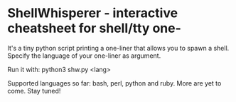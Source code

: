 # ShellWhisperer - interactive cheatsheet for shell/tty one-

It's a tiny python script printing a one-liner that allows you to spawn a shell. Specify the language of your one-liner as argument.

Run it with: python3 shw.py \<lang\>

Supported languages so far: bash, perl, python and ruby. More are yet to come. Stay tuned!
